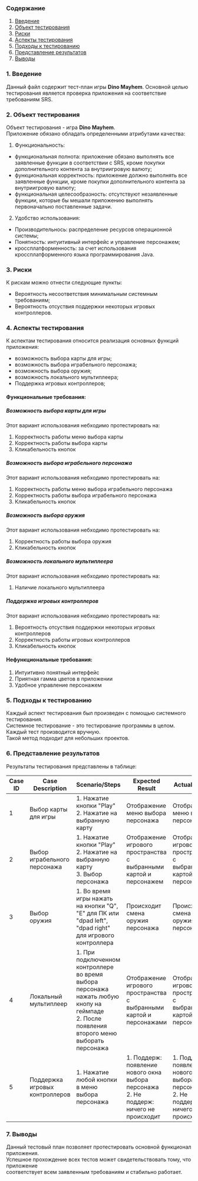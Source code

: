 ### Содержание
  1. [Введение](#1)
  2. [Объект тестирования](#2)
  3. [Риски](#3)
  4. [Аспекты тестирования](#4)<br>
  5. [Подходы к тестированию](#5)
  6. [Представление результатов](#6)
  7. [Выводы](#7)

<a name="1"></a>
### 1. Введение
  Данный файл содержит тест-план игры **Dino Mayhem**. Основной целью тестирования является
  проверка приложения на соответствие требованиям SRS.

<a name="2"></a>
### 2. Объект тестирования
Объект тестирования -  игра **Dino Mayhem**.   
Приложение обязано обладать определенными атрибутами качества: 
   
   1. Функциональность:
+ функциональная полнота: приложение обязано выполнять все заявленные функции в соответствии с SRS, кроме покупки дополнительного контента за внутриигровую валюту;
+ функциональная корректность: приложение должно выполнять все заявленные функции, кроме покупки дополнительного контента за внутриигровую валюту;
+ функциональная целесообразность: отсутствуют незаявленные функции, которые бы мешали приложению выполнять первоначально поставленные задачи.

2. Удобство использования:  
+ Производительнось: распределение ресурсов операционной системы;  
+ Понятность: интуитивный интерфейс и управление персонажем; 
+ кроссплатформенность: за счет использования кроссплатформенного языка программирования Java.  


<a name="3"></a>
### 3. Риски
К рискам можно отнести следующие пункты:
* Вероятность несоответствия минимальным системным требованиям;
* Вероятность отсуствия поддержки некоторых игровых контроллеров.  

<a name="4"></a>
### 4. Аспекты тестирования
К аспектам тестирования относится реализация основных функций приложения:
* возможность выбора карты для игры;
* возможность выбора играбельного персонажа;
* возможность выбора оружия;
* возможность локального мультиплеера;
* Поддержка игровых контроллеров;

#### Функциональные требования:

##### Возможность выбора карты для игры
Этот вариант использования небходимо протестировать на:
1. Корректность работы меню выбора карты 
2. Корректность работы выбора карты 
3. Кликабельность кнопок

##### Возможность выбора играбельного персонажа
Этот вариант использования небходимо протестировать на:
1. Корректность работы меню выбора играбельного персонажа 
2. Корректность работы выбора играбельного персонажа 
3. Кликабельность кнопок

##### Возможность выбора оружия  
Этот вариант использования небходимо протестировать на:
1. Корректность работы выбора оружия
2. Кликабельность кнопок

##### Возможность локального мультиплеера  
Этот вариант использования небходимо протестировать на:  
1. Наличие локального мультиплеера 

##### Поддержка игровых контроллеров
Этот вариант использования небходимо протестировать на:  
1. Вероятность отсуствия поддержки некоторых игровых контроллеров
2. Корректность работы игровых контроллеров
3. Кликабельность кнопок

#### Нефункциональные требования:
1. Интуитивно понятный интерфейс
2. Приятная гамма цветов в приложении  
3. Удобное управление персонажем

<a name="5"></a>
### 5. Подходы к тестированию
Каждый аспект тестирования был произведен с помощью системного тестирования.  
Системное тестирование - это тестирование программы в целом.  
Каждый тест производится вручную.  
Такой метод подходит для небольших проектов.

<a name="6"></a>
### 6. Представление результатов
Результаты тестирования представлены в таблице:

Case ID | Case Description | Scenario/Steps | Expected Result | Actual Result | Pass/Fail
------- | ---------------- | -------------- | --------------- | ------------- | ---------
1|Выбор карты для игры|1. Нажатие кнопки "Play"<br>2. Нажатие на выбранную карту|Отображение меню выбора персонажа|Отображение меню выбора персонажа|Pass
2|Выбор играбельного персонажа|1. Нажатие кнопки "Play"<br>2. Нажатие на выбранную карту<br>3. Выбор персонажа|Отображение игрового пространства с выбранными картой и персонажем|Отображение игрового пространства с выбранными картой и персонажем|Pass
3|Выбор оружия|1. Во время игры нажать на кнопки "Q", "E" для ПК или "dpad left", "dpad right" для игрового контроллера|Происходит смена оружия персонажа|Происходит смена оружия персонажа|Pass
4|Локальный мультиплеер|1. При подключенном контроллере во время выбора персонажа нажать любую кнопу на геймпаде<br>2. После появления второго меню выборать персонажа|Отображение игрового пространства с выбранными картой и персонажами|Отображение игрового пространства с выбранными картой и персонажами|Pass
5|Поддержка игровых контроллеров|1. Нажатие любой кнопки в меню выбора персонажа|1. Поддерж: появление нового окна выбора персонажа<br>2. Не поддерж: ничего не происходит|1. Поддерж: появление нового окна выбора персонажа<br>2. Не поддерж: ничего не происходит|Pass

<a name="7"></a>
### 7. Выводы
Данный тестовый план позволяет протестировать основной функционал приложения.  
Успешное прохождение всех тестов может свидетельствовать тому, что приложение  
соответствует всем заявленным требованиям и стабильно работает.
